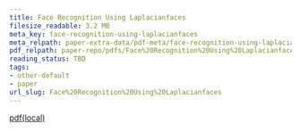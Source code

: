 ```yaml
---
title: Face Recognition Using Laplacianfaces
filesize_readable: 3.2 MB
meta_key: face-recognition-using-laplacianfaces
meta_relpath: paper-extra-data/pdf-meta/face-recognition-using-laplacianfaces.yaml
pdf_relpath: paper-repo/pdfs/Face%20Recognition%20Using%20Laplacianfaces.pdf
reading_status: TBD
tags:
- other-default
- paper
url_slug: Face%20Recognition%20Using%20Laplacianfaces
---
```


[pdf(local)](../../paper-repo/pdfs/Face%20Recognition%20Using%20Laplacianfaces.pdf)
